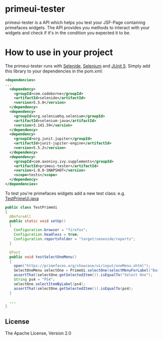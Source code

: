 # primeui-tester
primeui-tester is a API which helps you test your JSF-Page containing primefaces
widgets. The API provides you methods to interact with your widgets and check if
it's in the condition you expected it to be. 

# How to use in your project
The primeui-tester runs with [Selenide](https://selenide.org/),
[Selenium](https://selenium.dev/projects/) and [JUnit
5](https://junit.org/junit5/). Simply add this library to your dependencies in
the pom.xml:

```xml
<dependencies>
...
  <dependency>
    <groupId>com.codeborne</groupId>
    <artifactId>selenide</artifactId>
    <version>5.5.0</version>
  </dependency>
  <dependency>
    <groupId>org.seleniumhq.selenium</groupId>
    <artifactId>selenium-java</artifactId>
    <version>3.141.59</version>
  </dependency>
  <dependency>
    <groupId>org.junit.jupiter</groupId>
    <artifactId>junit-jupiter-engine</artifactId>
    <version>5.5.2</version>
  </dependency>
  <dependency>
    <groupId>com.axonivy.ivy.supplements</groupId>
    <artifactId>primeui-tester</artifactId>
    <version>1.0.0-SNAPSHOT</version>
    <scope>tests</scope>
  </dependency>
</dependencies>
```

To test you're primefaces widgets add a new test class: e.g. [TestPrimeUi.java](https://github.com/ivy-supplements/primeui-tester/blob/master/primeui-tester/src/test/java/com/axonivy/ivy/supplements/primeui/tester/TestPrimeUi.java)

```java
public class TestPrimeUi
{
  @BeforeAll
  public static void setUp()
  {
    Configuration.browser = "firefox";
    Configuration.headless = true;
    Configuration.reportsFolder = "target/senenide/reports";
  }

  @Test
  public void testSelectOneMenu()
  {
    open("https://primefaces.org/showcase/ui/input/oneMenu.xhtml");
    SelectOneMenu selectOne = PrimeUi.selectOne(selectMenuForLabel("Basic:"));
    assertThat(selectOne.getSelectedItem()).isEqualTo("Select One");
    String ps4 = "PS4";
    selectOne.selectItemByLabel(ps4);
    assertThat(selectOne.getSelectedItem()).isEqualTo(ps4);
  }

  ...
}
```

## License
The Apache License, Version 2.0
